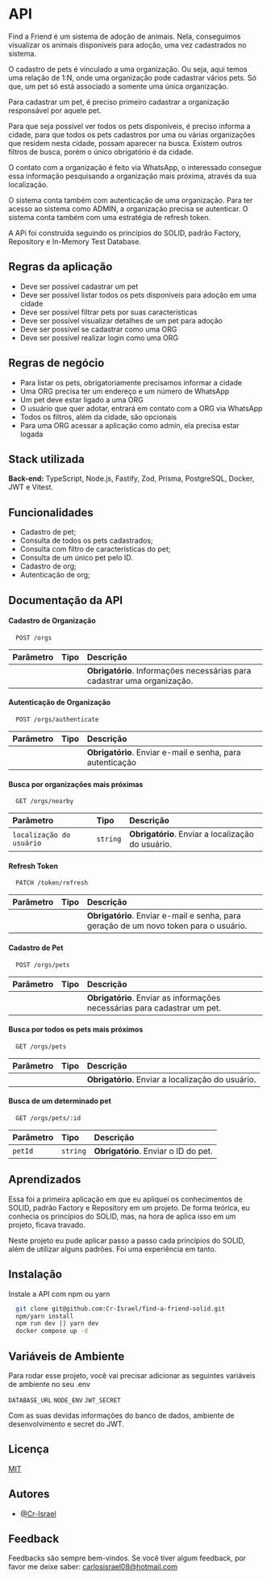 # API

Find a Friend é um sistema de adoção de animais.
Nela, conseguimos visualizar os animais disponíveis para adoção, uma vez cadastrados no sistema.

O cadastro de pets é vinculado a uma organização. Ou seja, aqui temos uma relação de 1:N, onde uma organização pode cadastrar vários pets. Só que, um pet só está associado a somente uma única organização.

Para cadastrar um pet, é preciso primeiro cadastrar a organização responsável por aquele pet.

Para que seja possível ver todos os pets disponíveis, é preciso informa a cidade, para que todos os pets cadastros por uma ou várias organizações que residem nesta cidade, possam aparecer na busca. Existem outros filtros de busca, porém o único obrigatório é da cidade.

O contato com a organização é feito via WhatsApp, o interessado consegue essa informação pesquisando a organização mais próxima, através da sua localização.

O sistema conta também com autenticação de uma organização. Para ter acesso ao sistema como ADMIN, a organização precisa se autenticar.
O sistema conta também com uma estratégia de refresh token.

A APi foi construída seguindo os princípios do SOLID, padrão Factory, Repository e In-Memory Test Database.

## Regras da aplicação

- Deve ser possível cadastrar um pet
- Deve ser possível listar todos os pets disponíveis para adoção em uma cidade
- Deve ser possível filtrar pets por suas características
- Deve ser possível visualizar detalhes de um pet para adoção
- Deve ser possível se cadastrar como uma ORG
- Deve ser possível realizar login como uma ORG

## Regras de negócio

- Para listar os pets, obrigatoriamente precisamos informar a cidade
- Uma ORG precisa ter um endereço e um número de WhatsApp
- Um pet deve estar ligado a uma ORG
- O usuário que quer adotar, entrará em contato com a ORG via WhatsApp
- Todos os filtros, além da cidade, são opcionais
- Para uma ORG acessar a aplicação como admin, ela precisa estar logada

## Stack utilizada

**Back-end:** TypeScript, Node.js, Fastify, Zod, Prisma, PostgreSQL, Docker, JWT e Vitest.


## Funcionalidades

- Cadastro de pet;
- Consulta de todos os pets cadastrados;
- Consulta com filtro de características do pet;
- Consulta de um único pet pelo ID.
- Cadastro de org;
- Autenticação de org;

## Documentação da API

#### Cadastro de Organização

```http
  POST /orgs
```

| Parâmetro   | Tipo       | Descrição                           |
| :---------- | :--------- | :---------------------------------- |
|  |     | **Obrigatório**. Informações necessárias para cadastrar uma organização. |

#### Autenticação de Organização

```http
  POST /orgs/authenticate
```

| Parâmetro   | Tipo       | Descrição                                   |
| :---------- | :--------- | :------------------------------------------ |
|     |     | **Obrigatório**. Enviar e-mail e senha, para autenticação |

#### Busca por organizações mais próximas

```http
  GET /orgs/nearby
```
| Parâmetro   | Tipo       | Descrição                                   |
| :---------- | :--------- | :------------------------------------------ |
|   `localização do usuário`   | `string` | **Obrigatório**. Enviar a localização do usuário.  |

#### Refresh Token

```http
  PATCH /token/refresh
```
| Parâmetro   | Tipo       | Descrição                                   |
| :---------- | :--------- | :------------------------------------------ |
|    |  | **Obrigatório**. Enviar e-mail e senha, para geração de um novo token para o usuário.  |

#### Cadastro de Pet

```http
  POST /orgs/pets
```

| Parâmetro   | Tipo       | Descrição                                   |
| :---------- | :--------- | :------------------------------------------ |
|     |      | **Obrigatório**. Enviar as informações necessárias para cadastrar um pet. |

#### Busca por todos os pets mais próximos

```http
  GET /orgs/pets
```

| Parâmetro   | Tipo       | Descrição                                   |
| :---------- | :--------- | :------------------------------------------ |
|     |      | **Obrigatório**. Enviar a localização do usuário. |

#### Busca de um determinado pet

```http
  GET /orgs/pets/:id
```

| Parâmetro   | Tipo       | Descrição                                   |
| :---------- | :--------- | :------------------------------------------ |
|  `petId`   |   `string`   | **Obrigatório**. Enviar o ID do pet. |

## Aprendizados

Essa foi a primeira aplicação em que eu apliquei os conhecimentos de SOLID, padrão Factory e Repository em um projeto. De forma teórica, eu conhecia os princípios do SOLID, mas, na hora de aplica isso em um projeto, ficava travado.

Neste projeto eu pude aplicar passo a passo cada princípios do SOLID, além de utilizar alguns padrões. Foi uma experiência em tanto.


## Instalação

Instale a API com npm ou yarn

```bash
  git clone git@github.com:Cr-Israel/find-a-friend-solid.git
  npm/yarn install
  npm run dev || yarn dev
  docker compose up -d
```
    
## Variáveis de Ambiente

Para rodar esse projeto, você vai precisar adicionar as seguintes variáveis de ambiente no seu .env

  `DATABASE_URL`
  `NODE_ENV`
  `JWT_SECRET`

Com as suas devidas informações do banco de dados, ambiente de desenvolvimento e secret do JWT.

## Licença

[MIT](https://choosealicense.com/licenses/mit/)


## Autores

- [@Cr-Israel](https://www.github.com/Cr-Israel)


## Feedback

Feedbacks são sempre bem-vindos.
Se você tiver algum feedback, por favor me deixe saber: carlosisrael08@hotmail.com

